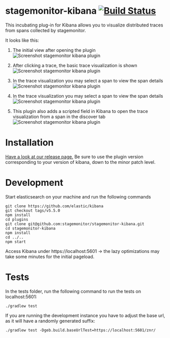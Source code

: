 # stagemonitor-kibana [![Build Status](https://travis-ci.org/stagemonitor/stagemonitor-kibana.svg?branch=master)](https://travis-ci.org/stagemonitor/stagemonitor-kibana)

This incubating plug-in for Kibana allows you to visualize distributed traces from spans collected by stagemonitor.

It looks like this:

1. The initial view after opening the plugin  
![Screenshot stagemonitor kibana plugin](https://user-images.githubusercontent.com/4292951/28964437-0c7c2538-790d-11e7-9bb0-eaf7e106a32b.png)

2. After clicking a trace, the basic trace visualization is shown
![Screenshot stagemonitor kibana plugin](https://user-images.githubusercontent.com/4292951/28964436-0c7be49c-790d-11e7-8c22-12cf6cae57ba.png)

3. In the trace visualization you may select a span to view the span details
![Screenshot stagemonitor kibana plugin](https://user-images.githubusercontent.com/4292951/28964439-0c7ff0dc-790d-11e7-943b-3456b469819b.png)

4. In the trace visualization you may select a span to view the span details
![Screenshot stagemonitor kibana plugin](https://user-images.githubusercontent.com/4292951/28964438-0c7f4f4c-790d-11e7-8f9f-795ec1689e3f.png)

5. This plugin also adds a scripted field in Kibana to open the trace visualization from a span in the discover tab
![Screenshot stagemonitor kibana plugin](https://user-images.githubusercontent.com/4292951/28964440-0c8503c4-790d-11e7-8d5a-a759ece14e71.png)


# Installation

[Have a look at our release page.](https://github.com/stagemonitor/stagemonitor-kibana/releases) Be sure to use the plugin version corresponding to your version of kibana, down to the minor patch level.


# Development

Start elasticsearch on your machine and run the following commands

    git clone https://github.com/elastic/kibana
    git checkout tags/v5.5.0
    npm install
    cd plugins
    git clone git@github.com:stagemonitor/stagemonitor-kibana.git
    cd stagemonitor-kibana
    npm install
    cd ../..
    npm start

Access Kibana under https://localhost:5601 -> the lazy optimizations may take some minutes for the initial pageload.

# Tests

In the tests folder, run the following command to run the tests on localhost:5601:

    ./gradlew test

If you are running the development instance you have to adjust the base url, as it will have a randomly generated suffix:

    ./gradlew test -Dgeb.build.baseUrlTest=https://localhost:5601/znr/

